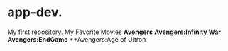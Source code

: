 # app-dev.
My first repository.
My Favorite Movies
**Avengers**
**Avengers:Infinity War**
**Avengers:EndGame**
**Avengers:Age of Ultron
